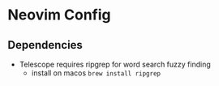 # Neovim Config

## Dependencies
- Telescope requires ripgrep for word search fuzzy finding
    - install on macos ``brew install ripgrep``
